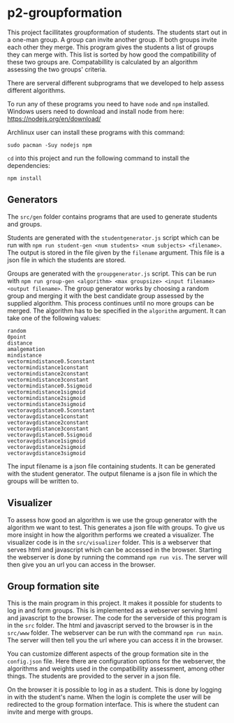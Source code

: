 # p2-groupformation

This project facillitates groupformation of students.
The students start out in a one-man group.
A group can invite another group.
If both groups invite each other they merge.
This program gives the students a list of groups they can merge with.
This list is sorted by how good the compatibillity of these two groups are.
Compatabillity is calculated by an algorithm assessing the two groups' criteria.


There are serveral different subprograms that we developed to help assess different algorithms.

To run any of these programs you need to have `node` and `npm` installed.
Windows users need to download and install node from here:
https://nodejs.org/en/download/

Archlinux user can install these programs with this command:
```
sudo pacman -Suy nodejs npm
```

`cd` into this project and run the following command to install the dependencies:
```
npm install
```

## Generators

The `src/gen` folder contains programs that are used to generate students and groups.

Students are generated with the `studentgenerator.js` script which can be run with `npm run student-gen <num students> <num subjects> <filename>`.
The output is stored in the file given by the `filename` argument.
This file is a json file in which the students are stored.

Groups are generated with the `groupgenerator.js` script.
This can be run with `npm run group-gen <algorithm> <max groupsize> <input filename> <output filename>`.
The group generator works by choosing a random group and merging it with the best candidate group assessed by the supplied algorithm.
This process continues until no more groups can be merged.
The algorithm has to be specified in the `algorithm` argument.
It can take one of the following values:
```
random
0point
distance
amalgemation
mindistance
vectormindistance0.5constant
vectormindistance1constant
vectormindistance2constant
vectormindistance3constant
vectormindistance0.5sigmoid
vectormindistance1sigmoid
vectormindistance2sigmoid
vectormindistance3sigmoid
vectoravgdistance0.5constant
vectoravgdistance1constant
vectoravgdistance2constant
vectoravgdistance3constant
vectoravgdistance0.5sigmoid
vectoravgdistance1sigmoid
vectoravgdistance2sigmoid
vectoravgdistance3sigmoid
```

The input filename is a json file containing students.
It can be generated with the student generator.
The output filename is a json file in which the groups will be written to.


## Visualizer

To assess how good an algorithm is we use the group generator with the algorithm we want to test.
This generates a json file with groups.
To give us more insight in how the algorithm performs we created a visualizer.
The visualizer code is in the `src/visualizer` folder.
This is a webserver that serves html and javascript which can be accessed in the browser.
Starting the webserver is done by running the command `npm run vis`.
The server will then give you an url you can access in the browser.


## Group formation site

This is the main program in this project.
It makes it possible for students to log in and form groups.
This is implemented as a webserver serving html and javascript to the browser.
The code for the serverside of this program is in the `src` folder.
The html and javascript served to the browser is in the `src/www` folder.
The webserver can be run with the command `npm run main`.
The server will then tell you the url where you can access it in the browser.

You can customize different aspects of the group formation site in the `config.json` file.
Here there are configuration options for the webserver, the algorithms and weights used in the compatibillity assessment, among other things.
The students are provided to the server in a json file.

On the browser it is possible to log in as a student.
This is done by logging in with the student's name.
When the login is complete the user will be redirected to the group formation interface.
This is where the student can invite and merge with groups.
